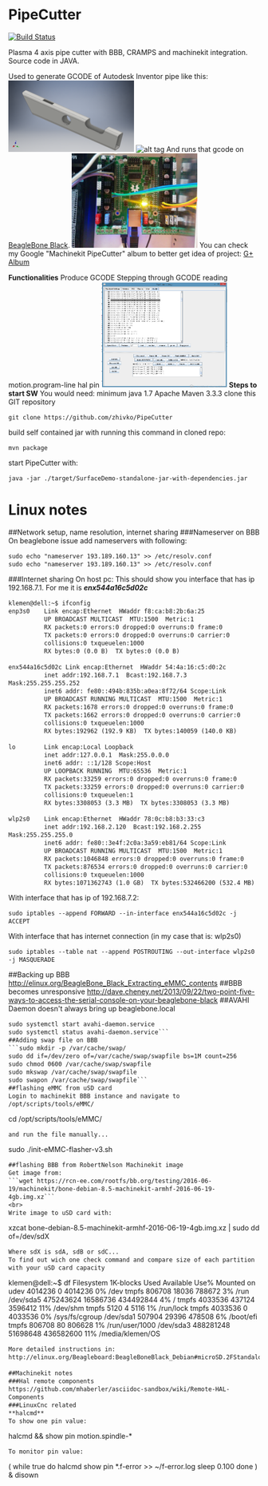 # PipeCutter
[![Build Status](https://travis-ci.org/zhivko/PipeCutter.svg?branch=master)](https://travis-ci.org/zhivko/PipeCutter)

Plasma 4 axis pipe cutter with BBB, CRAMPS and machinekit integration. Source code in JAVA.

Used to generate GCODE of Autodesk Inventor pipe like this:
<img src="./screenshots/pipe.png" alt="Pipe" width="50%" height="50%">
![alt tag](./screenshots/PipeCutter.gif)
And runs that gcode on [BeagleBone Black](https://beagleboard.org/black).
<img src="./screenshots/cramps.jpg" alt="Cramps" width="50%" height="50%">
You can check my Google "Machinekit PipeCutter" album to better get idea of project:
[G+ Album](https://goo.gl/photos/4A623DBE1DQRwYfcA)

**Functionalities**
Produce GCODE
Stepping through GCODE reading motion.program-line hal pin
<img src="./screenshots/steppingThroughGcodeWorks.png" alt="SteppingThroughGcode" width="50%" height="50%">
**Steps to start SW**
You would need:
minimum java 1.7
Apache Maven 3.3.3
clone this GIT repository
```
git clone https://github.com/zhivko/PipeCutter
```
build self contained jar with running this command in cloned repo:
```
mvn package
```
start PipeCutter with:
```
java -jar ./target/SurfaceDemo-standalone-jar-with-dependencies.jar
```

# Linux notes
##Network setup, name resolution, internet sharing
###Nameserver on BBB
On beaglebone  issue add nameservers with following:
```
sudo echo "nameserver 193.189.160.13" >> /etc/resolv.conf
sudo echo "nameserver 193.189.160.13" >> /etc/resolv.conf
```
###Internet sharing
On host pc:
This should show you interface that has ip 192.168.7.1. For me it is ***enx544a16c5d02c***
```
klemen@dell:~$ ifconfig
enp3s0    Link encap:Ethernet  HWaddr f8:ca:b8:2b:6a:25  
          UP BROADCAST MULTICAST  MTU:1500  Metric:1
          RX packets:0 errors:0 dropped:0 overruns:0 frame:0
          TX packets:0 errors:0 dropped:0 overruns:0 carrier:0
          collisions:0 txqueuelen:1000 
          RX bytes:0 (0.0 B)  TX bytes:0 (0.0 B)

enx544a16c5d02c Link encap:Ethernet  HWaddr 54:4a:16:c5:d0:2c  
          inet addr:192.168.7.1  Bcast:192.168.7.3  Mask:255.255.255.252
          inet6 addr: fe80::494b:835b:a0ea:8f72/64 Scope:Link
          UP BROADCAST RUNNING MULTICAST  MTU:1500  Metric:1
          RX packets:1678 errors:0 dropped:0 overruns:0 frame:0
          TX packets:1662 errors:0 dropped:0 overruns:0 carrier:0
          collisions:0 txqueuelen:1000 
          RX bytes:192962 (192.9 KB)  TX bytes:140059 (140.0 KB)

lo        Link encap:Local Loopback  
          inet addr:127.0.0.1  Mask:255.0.0.0
          inet6 addr: ::1/128 Scope:Host
          UP LOOPBACK RUNNING  MTU:65536  Metric:1
          RX packets:33259 errors:0 dropped:0 overruns:0 frame:0
          TX packets:33259 errors:0 dropped:0 overruns:0 carrier:0
          collisions:0 txqueuelen:1 
          RX bytes:3308053 (3.3 MB)  TX bytes:3308053 (3.3 MB)

wlp2s0    Link encap:Ethernet  HWaddr 78:0c:b8:b3:33:c3  
          inet addr:192.168.2.120  Bcast:192.168.2.255  Mask:255.255.255.0
          inet6 addr: fe80::3e4f:2c0a:3a59:eb81/64 Scope:Link
          UP BROADCAST RUNNING MULTICAST  MTU:1500  Metric:1
          RX packets:1046848 errors:0 dropped:0 overruns:0 frame:0
          TX packets:876534 errors:0 dropped:0 overruns:0 carrier:0
          collisions:0 txqueuelen:1000 
          RX bytes:1071362743 (1.0 GB)  TX bytes:532466200 (532.4 MB)
```      
With interface that has ip of 192.168.7.2:
```
sudo iptables --append FORWARD --in-interface enx544a16c5d02c -j ACCEPT
```
With interface that has internet connection (in my case that is: wlp2s0)
```
sudo iptables --table nat --append POSTROUTING --out-interface wlp2s0 -j MASQUERADE
```

##Backing up BBB
http://elinux.org/BeagleBone_Black_Extracting_eMMC_contents
##BBB becomes unresponsive
http://dave.cheney.net/2013/09/22/two-point-five-ways-to-access-the-serial-console-on-your-beaglebone-black
##AVAHI Daemon doesn't always bring up beaglebone.local
```sudo systemctl --system daemon-reload'
sudo systemctl start avahi-daemon.service
sudo systemctl status avahi-daemon.service```
##Adding swap file on BBB
```sudo mkdir -p /var/cache/swap/
sudo dd if=/dev/zero of=/var/cache/swap/swapfile bs=1M count=256
sudo chmod 0600 /var/cache/swap/swapfile
sudo mkswap /var/cache/swap/swapfile
sudo swapon /var/cache/swap/swapfile```
##flashing eMMC from uSD card
Login to machinekit BBB instance and navigate to /opt/scripts/tools/eMMC/
```
cd /opt/scripts/tools/eMMC/
```
and run the file manually...
```
sudo ./init-eMMC-flasher-v3.sh
```
##flashing BBB from RobertNelson Machinekit image
Get image from:
```wget https://rcn-ee.com/rootfs/bb.org/testing/2016-06-19/machinekit/bone-debian-8.5-machinekit-armhf-2016-06-19-4gb.img.xz```
<br>
Write image to uSD card with:
```
xzcat bone-debian-8.5-machinekit-armhf-2016-06-19-4gb.img.xz | sudo dd of=/dev/sdX
```
Where sdX is sdA, sdB or sdC...
To find out wich one check command and compare size of each partition with your uSD card capacity
```
klemen@dell:~$ df
Filesystem     1K-blocks     Used Available Use% Mounted on
udev             4014236        0   4014236   0% /dev
tmpfs             806708    18036    788672   3% /run
/dev/sda5      475243624 16586736 434492844   4% /
tmpfs            4033536   437124   3596412  11% /dev/shm
tmpfs               5120        4      5116   1% /run/lock
tmpfs            4033536        0   4033536   0% /sys/fs/cgroup
/dev/sda1         507904    29396    478508   6% /boot/efi
tmpfs             806708       80    806628   1% /run/user/1000
/dev/sda3      488281248 51698648 436582600  11% /media/klemen/OS

```
More detailed instructions in:
http://elinux.org/Beagleboard:BeagleBoneBlack_Debian#microSD.2FStandalone:_.28machinekit.29_Based_on_Debian_Jessie_.28new.29

##Machinekit notes
###Hal remote components
https://github.com/mhaberler/asciidoc-sandbox/wiki/Remote-HAL-Components
###LinuxCnc related
**halcmd**
To show one pin value:
```
halcmd && show pin motion.spindle-*
```
To monitor pin value:
```
(
  while true
  do
    halcmd show pin *.f-error >> ~/f-error.log
    sleep 0.100
  done
) &
disown
```
